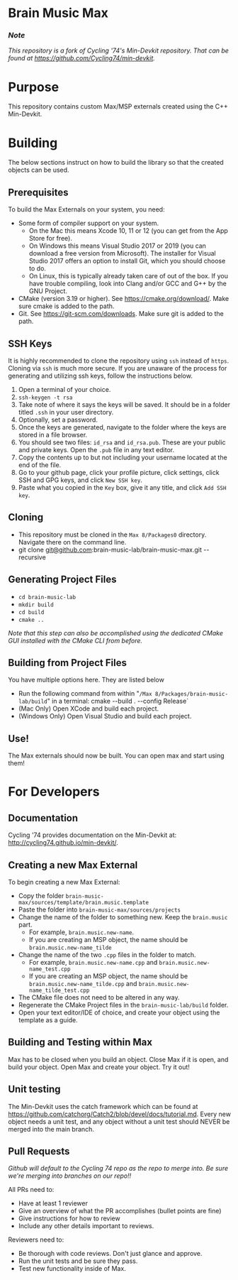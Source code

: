 # Brain Music Max

### *Note*
*This repository is a fork of Cycling '74's Min-Devkit repository. That can be found at https://github.com/Cycling74/min-devkit.*

# Purpose
This repository contains custom Max/MSP externals created using the C++ Min-Devkit. 

# Building
The below sections instruct on how to build the library so that the created objects can be used.

## Prerequisites
To build the Max Externals on your system, you need: 
* Some form of compiler support on your system.
    * On the Mac this means Xcode 10, 11 or 12 (you can get from the App Store for free).
    * On Windows this means Visual Studio 2017 or 2019 (you can download a free version from Microsoft). The installer for Visual Studio 2017 offers an option to install Git, which you should choose to do.
    * On Linux, this is typically already taken care of out of the box. If you have trouble compiling, look into Clang and/or GCC and G++ by the GNU Project.
* CMake (version 3.19 or higher). See https://cmake.org/download/. Make sure cmake is added to the path.
* Git. See https://git-scm.com/downloads. Make sure git is added to the path.

## SSH Keys
It is highly recommended to clone the repository using `ssh` instead of `https`. Cloning via `ssh` is much more secure. If you are unaware of the process for generating and utilizing ssh keys, follow the instructions below.
1. Open a terminal of your choice.
2. `ssh-keygen -t rsa`
3. Take note of where it says the keys will be saved. It should be in a folder titled `.ssh` in your user directory.
4. Optionally, set a password. 
5. Once the keys are generated, navigate to the folder where the keys are stored in a file browser.
6. You should see two files: `id_rsa` and `id_rsa.pub`. These are your public and private keys. Open the `.pub` file in any text editor.
7. Copy the contents up to but not including your username located at the end of the file.
8. Go to your github page, click your profile picture, click settings, click SSH and GPG keys, and click `New SSH key`.
9. Paste what you copied in the `Key` box, give it any title, and click `Add SSH key`.

## Cloning
* This repository must be cloned in the `Max 8/Packages0` directory. Navigate there on the command line.
* git clone git@github.com:brain-music-lab/brain-music-max.git --recursive

## Generating Project Files
* `cd brain-music-lab`
* `mkdir build`
* `cd build`
* `cmake ..`

*Note that this step can also be accomplished using the dedicated CMake GUI installed with the CMake CLI from before.*

## Building from Project Files
You have multiple options here. They are listed below
* Run the following command from within "`/Max 8/Packages/brain-music-lab/build`" in a terminal: cmake --build . --config Release`
* (Mac Only) Open XCode and build each project.
* (Windows Only) Open Visual Studio and build each project.

## Use!
The Max externals should now be built. You can open max and start using them!

# For Developers
## Documentation
Cycling '74 provides documentation on the Min-Devkit at: http://cycling74.github.io/min-devkit/.

## Creating a new Max External
To begin creating a new Max External:
* Copy the folder `brain-music-max/sources/template/brain.music.template`
* Paste the folder into `brain-music-max/sources/projects`
* Change the name of the folder to something new. Keep the `brain.music` part. 
    * For example, `brain.music.new-name`.
    * If you are creating an MSP object, the name should be `brain.music.new-name_tilde`
* Change the name of the two `.cpp` files in the folder to match. 
    * For example, `brain.music.new-name.cpp` and `brain.music.new-name_test.cpp`
    * If you are creating an MSP object, the name should be `brain.music.new-name_tilde.cpp` and `brain.music.new-name_tilde_test.cpp`
* The CMake file does not need to be altered in any way.
* Regenerate the CMake Project files in the `brain-music-lab/build` folder.
* Open your text editor/IDE of choice, and create your object using the template as a guide.

## Building and Testing within Max
Max has to be closed when you build an object. Close Max if it is open, and build your object. Open Max and create your object. Try it out!

## Unit testing
The Min-Devkit uses the catch framework which can be found at https://github.com/catchorg/Catch2/blob/devel/docs/tutorial.md. 
Every new object needs a unit test, and any object without a unit test should NEVER be merged into the main branch. 

## Pull Requests
*Github will default to the Cycling 74 repo as the repo to merge into. Be sure we're merging into branches on our repo!!*

All PRs need to:
* Have at least 1 reviewer
* Give an overview of what the PR accomplishes (bullet points are fine)
* Give instructions for how to review
* Include any other details important to reviews.

Reviewers need to:
* Be thorough with code reviews. Don't just glance and approve.
* Run the unit tests and be sure they pass.
* Test new functionality inside of Max.

